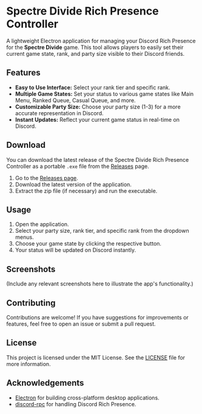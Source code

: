 # Spectre Divide Rich Presence Controller

A lightweight Electron application for managing your Discord Rich Presence for the **Spectre Divide** game. This tool allows players to easily set their current game state, rank, and party size visible to their Discord friends.

## Features

- **Easy to Use Interface:** Select your rank tier and specific rank.
- **Multiple Game States:** Set your status to various game states like Main Menu, Ranked Queue, Casual Queue, and more.
- **Customizable Party Size:** Choose your party size (1-3) for a more accurate representation in Discord.
- **Instant Updates:** Reflect your current game status in real-time on Discord.

## Download

You can download the latest release of the Spectre Divide Rich Presence Controller as a portable `.exe` file from the [Releases](https://github.com/antiparty/spectre-divide-rich-presence/releases) page.

1. Go to the [Releases page](https://github.com/antiparty/spectre-divide-rich-presence/releases).
2. Download the latest version of the application.
3. Extract the zip file (if necessary) and run the executable.

## Usage

1. Open the application.
2. Select your party size, rank tier, and specific rank from the dropdown menus.
3. Choose your game state by clicking the respective button.
4. Your status will be updated on Discord instantly.

## Screenshots

(Include any relevant screenshots here to illustrate the app's functionality.)

## Contributing

Contributions are welcome! If you have suggestions for improvements or features, feel free to open an issue or submit a pull request.

## License

This project is licensed under the MIT License. See the [LICENSE](LICENSE) file for more information.

## Acknowledgements

- [Electron](https://www.electronjs.org/) for building cross-platform desktop applications.
- [discord-rpc](https://www.npmjs.com/package/discord-rpc) for handling Discord Rich Presence.
